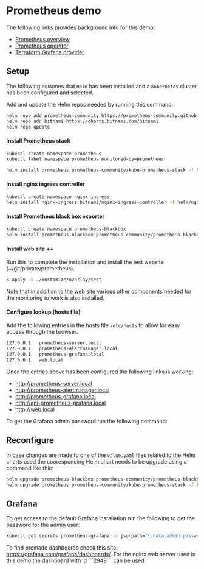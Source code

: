 # Prometheus demo
The following links provides background info for this demo:

- [Prometheus overview](https://devopscube.com/prometheus-architecture/)
- [Prometheus operator](https://prometheus-operator.dev)
- [Terraform Grafana provider](https://registry.terraform.io/providers/grafana/grafana/latest/docs)

## Setup
The following assumes that ```Helm``` has been installed and a ```Kubernetes``` cluster has been configured and selected.

Add and update the Helm repos needed by running this command:
```sh
helm repo add prometheus-community https://prometheus-community.github.io/helm-charts
helm repo add bitnami https://charts.bitnami.com/bitnami
helm repo update
```

#### Install Prometheus stack
```sh
kubectl create namespace prometheus
kubectl label namespace prometheus monitored-by=prometheus

helm install prometheus prometheus-community/kube-prometheus-stack -f helm/kube-prometheus-stack-values.yaml
```

#### Install nginx ingress controller
```sh
kubectl create namespace nginx-ingress
helm install nginx-ingress bitnami/nginx-ingress-controller -f helm/nginx-ingress-controller-values.yaml
```

#### Install Prometheus black box exporter
```sh
kubectl create namespace prometheus-blackbox
helm install prometheus-blackbox prometheus-community/prometheus-blackbox-exporter -f helm/prometheus-blackbox-exporter-values.yaml
```

#### Install web site ++

Run this to complete the installation and install the test website (~/git/private/prometheus).

```sh
k apply -k ./kustomize/overlay/test
```

Note that in addition to the web site various other components needed for the monitoring to work is also installed.

#### Configure lookup (hosts file)

Add the following entries in the hosts file ```/etc/hosts``` to allow for easy access through the browser.

```sh
127.0.0.1   prometheus-server.local
127.0.0.1   prometheus-alertmanager.local
127.0.0.1   prometheus-grafana.local
127.0.0.1   web.local
```

Once the entries above has been configured the following links is working:

- http://prometheus-server.local
- http://prometheus-alertmanager.local
- http://prometheus-grafana.local
- http://api-prometheus-grafana.local
- http://web.local

To get the Grafana admin password run the following command:

## Reconfigure

In case changes are made to one of the ```value.yaml``` files related to the Helm charts used the cooresponding Helm chart needs to be upgrade using a command like thie:

```sh
helm upgrade prometheus-blackbox prometheus-community/prometheus-blackbox-exporter -f helm/prometheus-blackbox-exporter-values.yaml
helm upgrade prometheus prometheus-community/kube-prometheus-stack -f helm/kube-prometheus-stack-values.yaml
```


## Grafana

To get access to the default Grafana installation run the following to get the password for the admin user:

```sh
kubectl get secrets prometheus-grafana -o jsonpath="{.data.admin-password}" -n prometheus | base64 -d ; echo
```

To find premade dashboards check this site: https://grafana.com/grafana/dashboards/. For the nginx web server used in this demo the dashboard with id ´´´2949´´´ can be used. 